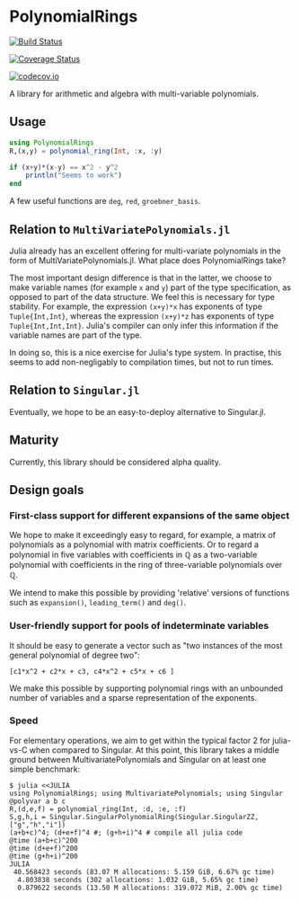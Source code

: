 # PolynomialRings

[![Build Status](https://travis-ci.org/tkluck/PolynomialRings.jl.svg?branch=master)](https://travis-ci.org/tkluck/PolynomialRings.jl)

[![Coverage Status](https://coveralls.io/repos/tkluck/PolynomialRings.jl/badge.svg?branch=master&service=github)](https://coveralls.io/github/tkluck/PolynomialRings.jl?branch=master)

[![codecov.io](http://codecov.io/github/tkluck/PolynomialRings.jl/coverage.svg?branch=master)](http://codecov.io/github/tkluck/PolynomialRings.jl?branch=master)

A library for arithmetic and algebra with multi-variable polynomials.

## Usage

```julia
using PolynomialRings
R,(x,y) = polynomial_ring(Int, :x, :y)

if (x+y)*(x-y) == x^2 - y^2
    println("Seems to work")
end
```

A few useful functions are `deg`, `red`, `groebner_basis`.

## Relation to `MultiVariatePolynomials.jl`

Julia already has an excellent offering for multi-variate polynomials in the
form of MultiVariatePolynomials.jl. What place does PolynomialRings take?

The most important design difference is that in the latter, we choose to make
variable names (for example `x` and `y`) part of the type specification, as
opposed to part of the data structure.  We feel this is necessary for type
stability. For example, the expression `(x+y)*x` has exponents of type
`Tuple{Int,Int}`, whereas the expression `(x+y)*z` has exponents of type
`Tuple{Int,Int,Int}`. Julia's compiler can only infer this information if the
variable names are part of the type.

In doing so, this is a nice exercise for Julia's type system. In practise, this
seems to add non-negligably to compilation times, but not to run times.

## Relation to `Singular.jl`

Eventually, we hope to be an easy-to-deploy alternative to Singular.jl.

## Maturity

Currently, this library should be considered alpha quality.

## Design goals

### First-class support for different expansions of the same object

We hope to make it exceedingly easy to regard, for example, a matrix of
polynomials as a polynomial with matrix coefficients. Or to regard a
polynomial in five variables with coefficients in ℚ as a two-variable
polynomial with coefficients in the ring of three-variable polynomials
over ℚ.

We intend to make this possible by providing 'relative' versions of functions
such as `expansion()`, `leading_term()` and `deg()`.

### User-friendly support for pools of indeterminate variables

It should be easy to generate a vector such as "two instances of the most
general polynomial of degree two":

    [c1*x^2 + c2*x + c3, c4*x^2 + c5*x + c6 ]

We make this possible by supporting polynomial rings with an unbounded
number of variables and a sparse representation of the exponents.

### Speed

For elementary operations, we aim to get within the typical factor 2 for julia-vs-C
when compared to Singular. At this point, this library takes a middle ground between
MultivariatePolynomials and Singular on at least one simple benchmark:

    $ julia <<JULIA
    using PolynomialRings; using MultivariatePolynomials; using Singular
    @polyvar a b c
    R,(d,e,f) = polynomial_ring(Int, :d, :e, :f)
    S,g,h,i = Singular.SingularPolynomialRing(Singular.SingularZZ, ["g","h","i"])
    (a+b+c)^4; (d+e+f)^4 #; (g+h+i)^4 # compile all julia code
    @time (a+b+c)^200
    @time (d+e+f)^200
    @time (g+h+i)^200
    JULIA
     40.568423 seconds (83.07 M allocations: 5.159 GiB, 6.67% gc time)
      4.803838 seconds (302 allocations: 1.032 GiB, 5.65% gc time)
      0.879622 seconds (13.50 M allocations: 319.072 MiB, 2.00% gc time)

